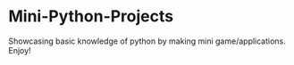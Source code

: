 # Mini-Python-Projects
Showcasing basic knowledge of python by making mini game/applications.  Enjoy!
